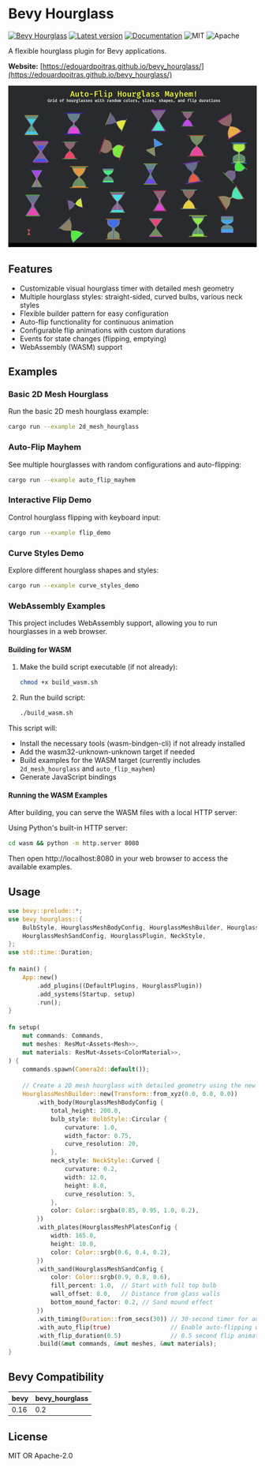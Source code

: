 # Bevy Hourglass

[![Bevy Hourglass](https://github.com/edouardpoitras/bevy_hourglass/actions/workflows/rust.yml/badge.svg?branch=main)](https://github.com/edouardpoitras/bevy_hourglass/actions/workflows/rust.yml)
[![Latest version](https://img.shields.io/crates/v/bevy_hourglass.svg)](https://crates.io/crates/bevy_hourglass)
[![Documentation](https://docs.rs/bevy_hourglass/badge.svg)](https://docs.rs/bevy_hourglass)
![MIT](https://img.shields.io/badge/license-MIT-blue.svg)
![Apache](https://img.shields.io/badge/license-Apache-blue.svg)

A flexible hourglass plugin for Bevy applications.

**Website:** [https://edouardpoitras.github.io/bevy_hourglass/](https://edouardpoitras.github.io/bevy_hourglass/)

![animation](examples/auto_flip_mayhem.gif)

## Features

- Customizable visual hourglass timer with detailed mesh geometry
- Multiple hourglass styles: straight-sided, curved bulbs, various neck styles
- Flexible builder pattern for easy configuration
- Auto-flip functionality for continuous animation
- Configurable flip animations with custom durations
- Events for state changes (flipping, emptying)
- WebAssembly (WASM) support

## Examples

### Basic 2D Mesh Hourglass

Run the basic 2D mesh hourglass example:

```bash
cargo run --example 2d_mesh_hourglass
```

### Auto-Flip Mayhem

See multiple hourglasses with random configurations and auto-flipping:

```bash
cargo run --example auto_flip_mayhem
```

### Interactive Flip Demo

Control hourglass flipping with keyboard input:

```bash
cargo run --example flip_demo
```

### Curve Styles Demo

Explore different hourglass shapes and styles:

```bash
cargo run --example curve_styles_demo
```

### WebAssembly Examples

This project includes WebAssembly support, allowing you to run hourglasses in a web browser.

#### Building for WASM

1. Make the build script executable (if not already):
   ```bash
   chmod +x build_wasm.sh
   ```

2. Run the build script:
   ```bash
   ./build_wasm.sh
   ```

This script will:
- Install the necessary tools (wasm-bindgen-cli) if not already installed
- Add the wasm32-unknown-unknown target if needed
- Build examples for the WASM target (currently includes `2d_mesh_hourglass` and `auto_flip_mayhem`)
- Generate JavaScript bindings

#### Running the WASM Examples

After building, you can serve the WASM files with a local HTTP server:

Using Python's built-in HTTP server:

```bash
cd wasm && python -m http.server 8080
```

Then open http://localhost:8080 in your web browser to access the available examples.

## Usage

```rust
use bevy::prelude::*;
use bevy_hourglass::{
    BulbStyle, HourglassMeshBodyConfig, HourglassMeshBuilder, HourglassMeshPlatesConfig,
    HourglassMeshSandConfig, HourglassPlugin, NeckStyle,
};
use std::time::Duration;

fn main() {
    App::new()
        .add_plugins((DefaultPlugins, HourglassPlugin))
        .add_systems(Startup, setup)
        .run();
}

fn setup(
    mut commands: Commands,
    mut meshes: ResMut<Assets<Mesh>>,
    mut materials: ResMut<Assets<ColorMaterial>>,
) {
    commands.spawn(Camera2d::default());

    // Create a 2D mesh hourglass with detailed geometry using the new builder pattern
    HourglassMeshBuilder::new(Transform::from_xyz(0.0, 0.0, 0.0))
        .with_body(HourglassMeshBodyConfig {
            total_height: 200.0,
            bulb_style: BulbStyle::Circular {
                curvature: 1.0,
                width_factor: 0.75,
                curve_resolution: 20,
            },
            neck_style: NeckStyle::Curved {
                curvature: 0.2,
                width: 12.0,
                height: 8.0,
                curve_resolution: 5,
            },
            color: Color::srgba(0.85, 0.95, 1.0, 0.2),
        })
        .with_plates(HourglassMeshPlatesConfig {
            width: 165.0,
            height: 10.0,
            color: Color::srgb(0.6, 0.4, 0.2),
        })
        .with_sand(HourglassMeshSandConfig {
            color: Color::srgb(0.9, 0.8, 0.6),
            fill_percent: 1.0,  // Start with full top bulb
            wall_offset: 8.0,   // Distance from glass walls
            bottom_mound_factor: 0.2, // Sand mound effect
        })
        .with_timing(Duration::from_secs(30)) // 30-second timer for automatic animation
        .with_auto_flip(true)                 // Enable auto-flipping when empty
        .with_flip_duration(0.5)              // 0.5 second flip animation
        .build(&mut commands, &mut meshes, &mut materials);
}
```

## Bevy Compatibility

|bevy|bevy_hourglass|
|---|---|
|0.16|0.2|

## License

MIT OR Apache-2.0
